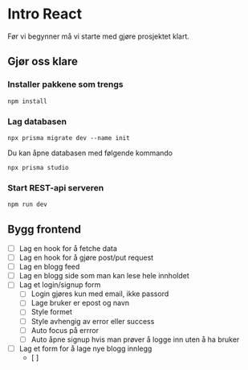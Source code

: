 # Intro React

Før vi begynner må vi starte med gjøre prosjektet klart.

## Gjør oss klare

### Installer pakkene som trengs

```
npm install
```

### Lag databasen

```
npx prisma migrate dev --name init
```

Du kan åpne databasen med følgende kommando

```
npx prisma studio
```

### Start REST-api serveren

```
npm run dev
```

## Bygg frontend

- [ ] Lag en hook for å fetche data
- [ ] Lag en hook for å gjøre post/put request
- [ ] Lag en blogg feed
- [ ] Lag en blogg side som man kan lese hele innholdet
- [ ] Lag et login/signup form
  - [ ] Login gjøres kun med email, ikke passord
  - [ ] Lage bruker er epost og navn
  - [ ] Style formet
  - [ ] Style avhengig av error eller success
  - [ ] Auto focus på errror
  - [ ] Auto åpne signup hvis man prøver å logge inn uten å ha bruker
- [ ] Lag et form for å lage nye blogg innlegg
  - [ ]
